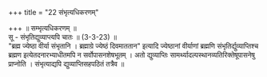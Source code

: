 +++
title = "22 संभृत्यधिकरणम्"

+++
॥ सम्भृत्यधिकरणम् ॥  
सू - संभृतिद्युव्याप्त्यपि चातः ॥ (3-3-23) ॥  
"ब्रह्म ज्येष्ठा वीर्या संभृतानि । ब्रह्माग्रे ज्येष्ठं दिवमाततान" इत्यादि ज्येष्ठानां वीर्याणां ब्रह्मणि संभृतिर्द्युव्याप्तिश्च ब्रह्मण इत्येतदनारभ्याधीतमपि न सर्वोपासनशेषभूतम् । अतो द्युव्याप्तिः सामर्थ्यादल्पस्थानव्यतिरिक्तेषूपासनेषु प्राप्नोति । संभृत्याद्यपि द्युव्याप्तिसहपठितं तत्रैव ॥